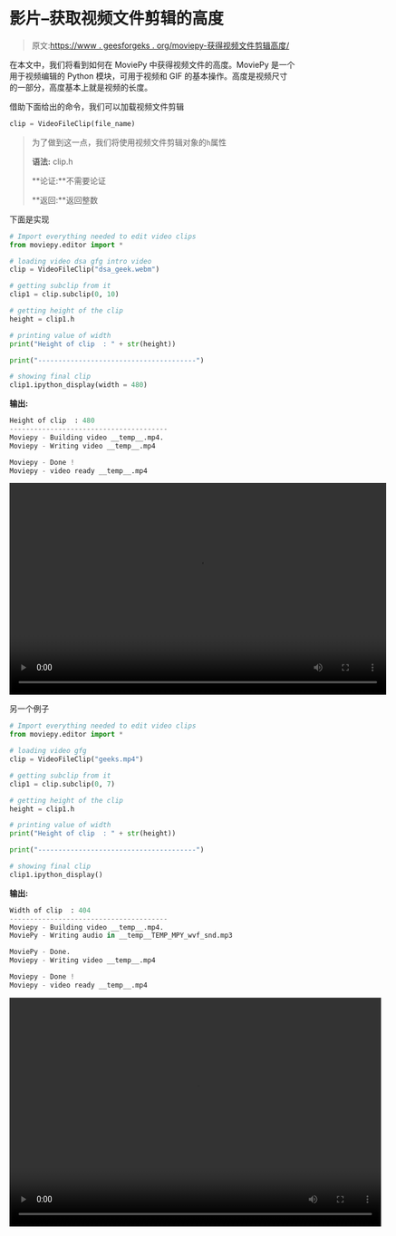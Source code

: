 # 影片–获取视频文件剪辑的高度

> 原文:[https://www . geesforgeks . org/moviepy-获得视频文件剪辑高度/](https://www.geeksforgeeks.org/moviepy-getting-height-of-video-file-clip/)

在本文中，我们将看到如何在 MoviePy 中获得视频文件的高度。MoviePy 是一个用于视频编辑的 Python 模块，可用于视频和 GIF 的基本操作。高度是视频尺寸的一部分，高度基本上就是视频的长度。

借助下面给出的命令，我们可以加载视频文件剪辑

```py
clip = VideoFileClip(file_name)
```

> 为了做到这一点，我们将使用视频文件剪辑对象的`h`属性
> 
> **语法:** clip.h
> 
> **论证:**不需要论证
> 
> **返回:**返回整数

下面是实现

```py
# Import everything needed to edit video clips
from moviepy.editor import *

# loading video dsa gfg intro video 
clip = VideoFileClip("dsa_geek.webm")

# getting subclip from it
clip1 = clip.subclip(0, 10)

# getting height of the clip
height = clip1.h

# printing value of width
print("Height of clip  : " + str(height))

print("---------------------------------------")

# showing final clip
clip1.ipython_display(width = 480)
```

**输出:**

```py
Height of clip  : 480
---------------------------------------
Moviepy - Building video __temp__.mp4.
Moviepy - Writing video __temp__.mp4

Moviepy - Done !
Moviepy - video ready __temp__.mp4
```

<video class="wp-video-shortcode" id="video-457239-1" width="665" height="374" preload="metadata" controls=""><source type="video/mp4" src="https://media.geeksforgeeks.org/wp-content/uploads/20200722005741/117.mp4?_=1">[https://media.geeksforgeeks.org/wp-content/uploads/20200722005741/117.mp4](https://media.geeksforgeeks.org/wp-content/uploads/20200722005741/117.mp4)</video>

另一个例子

```py
# Import everything needed to edit video clips
from moviepy.editor import *

# loading video gfg
clip = VideoFileClip("geeks.mp4")

# getting subclip from it
clip1 = clip.subclip(0, 7)

# getting height of the clip
height = clip1.h

# printing value of width
print("Height of clip  : " + str(height))

print("---------------------------------------")

# showing final clip
clip1.ipython_display()
```

**输出:**

```py
Width of clip  : 404
---------------------------------------
Moviepy - Building video __temp__.mp4.
MoviePy - Writing audio in __temp__TEMP_MPY_wvf_snd.mp3

MoviePy - Done.
Moviepy - Writing video __temp__.mp4

Moviepy - Done !
Moviepy - video ready __temp__.mp4
```

<video class="wp-video-shortcode" id="video-457239-2" width="656" height="404" preload="metadata" controls=""><source type="video/mp4" src="https://media.geeksforgeeks.org/wp-content/uploads/20200722005847/210.mp4?_=2">[https://media.geeksforgeeks.org/wp-content/uploads/20200722005847/210.mp4](https://media.geeksforgeeks.org/wp-content/uploads/20200722005847/210.mp4)</video>
